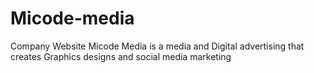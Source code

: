 # Micode-media
Company Website
Micode Media is a media and Digital advertising that creates Graphics designs and social media marketing
